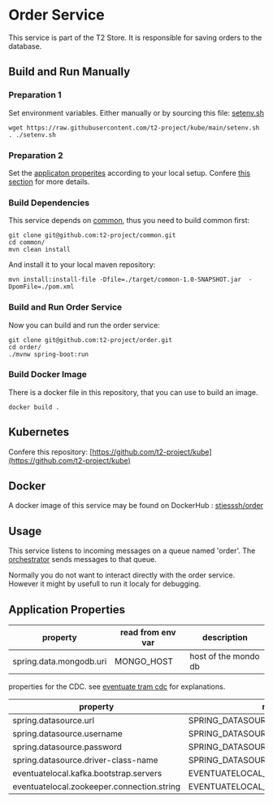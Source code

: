 # Order Service

This service is part of the T2 Store.
It is responsible for saving orders to the database.


## Build and Run Manually

### Preparation 1

Set environment variables. Either manually or by sourcing this file: [setenv.sh](https://github.com/t2-project/kube/blob/main/setenv.sh)

```
wget https://raw.githubusercontent.com/t2-project/kube/main/setenv.sh
. ./setenv.sh
```

### Preparation 2

Set the [applicaton properites](https://github.com/t2-project/order/tree/main/src/main/resources) according to your local setup. 
Confere [this section](#application-properties) for more details.


### Build Dependencies

This service depends on [common](https://github.com/t2-project/common), thus you need to build common first:
```
git clone git@github.com:t2-project/common.git
cd common/
mvn clean install
```

And install it to your local maven repository:  
```
mvn install:install-file -Dfile=./target/common-1.0-SNAPSHOT.jar  -DpomFile=./pom.xml
```

### Build and Run Order Service

Now you can build and run the order service:
```
git clone git@github.com:t2-project/order.git
cd order/
./mvnw spring-boot:run
```

### Build Docker Image

There is a docker file in this repository, that you can use to build an image. 
```
docker build .
```

## Kubernetes 

Confere this repository: [https://github.com/t2-project/kube](https://github.com/t2-project/kube) 

## Docker

A docker image of this service may be found on DockerHub : [stiesssh/order](https://hub.docker.com/r/stiesssh/order)


## Usage

This service listens to incoming messages on a queue named 'order'. 
The [orchestrator](https://github.com/t2-project/orchestrator) sends messages to that queue. 

Normally you do not want to interact directly with the order service. 
However it might by usefull to run it localy for debugging. 

## Application Properties

property | read from env var | description |
-------- | ----------------- | ----------- |
spring.data.mongodb.uri | MONGO_HOST | host of the mondo db 

properties for the CDC. 
see  [eventuate tram cdc](https://eventuate.io/docs/manual/eventuate-tram/latest/getting-started-eventuate-tram.html) for explanations.

property | read from env var |
-------- | ----------------- |
spring.datasource.url | SPRING_DATASOURCE_URL |
spring.datasource.username | SPRING_DATASOURCE_USERNAME |
spring.datasource.password | SPRING_DATASOURCE_PASSWORD |
spring.datasource.driver-class-name | SPRING_DATASOURCE_DRIVER_CLASS_NAME |
eventuatelocal.kafka.bootstrap.servers | EVENTUATELOCAL_KAFKA_BOOTSTRAP_SERVERS |
eventuatelocal.zookeeper.connection.string | EVENTUATELOCAL_ZOOKEEPER_CONNECTION_STRING |

